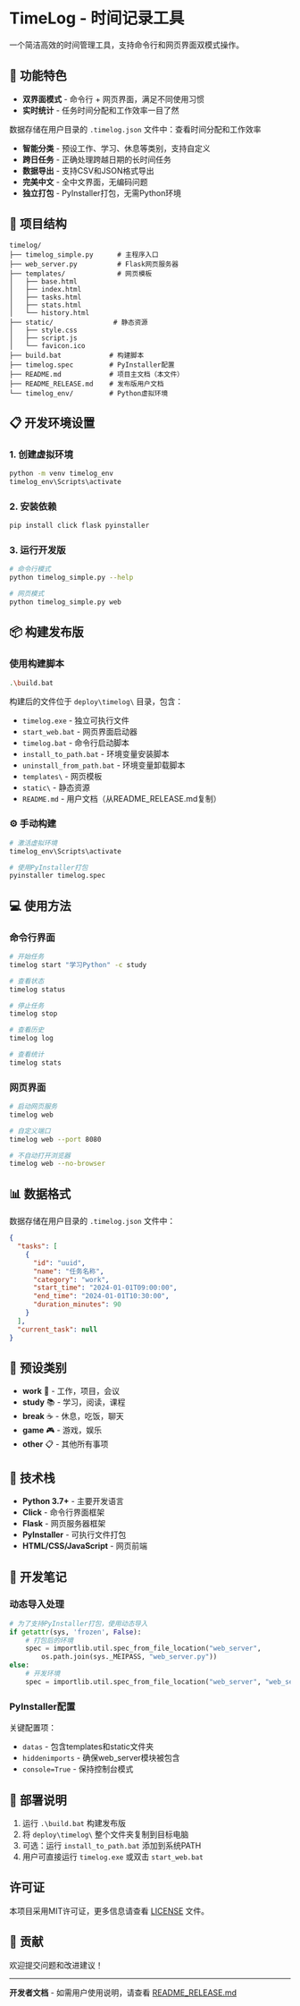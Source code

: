 # TimeLog - 时间记录工具

一个简洁高效的时间管理工具，支持命令行和网页界面双模式操作。

## 🌟 功能特色

- **双界面模式** - 命令行 + 网页界面，满足不同使用习惯
- **实时统计** - 任务时间分配和工作效率一目了然

数据存储在用户目录的 `.timelog.json` 文件中：查看时间分配和工作效率
- **智能分类** - 预设工作、学习、休息等类别，支持自定义
- **跨日任务** - 正确处理跨越日期的长时间任务
- **数据导出** - 支持CSV和JSON格式导出
- **完美中文** - 全中文界面，无编码问题
- **独立打包** - PyInstaller打包，无需Python环境

## 📁 项目结构

```
timelog/
├── timelog_simple.py      # 主程序入口
├── web_server.py          # Flask网页服务器
├── templates/             # 网页模板
│   ├── base.html
│   ├── index.html
│   ├── tasks.html
│   ├── stats.html
│   └── history.html
├── static/               # 静态资源
│   ├── style.css
│   ├── script.js
│   └── favicon.ico
├── build.bat            # 构建脚本
├── timelog.spec         # PyInstaller配置
├── README.md            # 项目主文档（本文件）
├── README_RELEASE.md    # 发布版用户文档
└── timelog_env/         # Python虚拟环境
```

## 📋 开发环境设置

### 1. 创建虚拟环境
```bash
python -m venv timelog_env
timelog_env\Scripts\activate
```

### 2. 安装依赖
```bash
pip install click flask pyinstaller
```

### 3. 运行开发版
```bash
# 命令行模式
python timelog_simple.py --help

# 网页模式
python timelog_simple.py web
```

## 📦 构建发布版

### 使用构建脚本
```bash
.\build.bat
```

构建后的文件位于 `deploy\timelog\` 目录，包含：
- `timelog.exe` - 独立可执行文件
- `start_web.bat` - 网页界面启动器
- `timelog.bat` - 命令行启动脚本
- `install_to_path.bat` - 环境变量安装脚本
- `uninstall_from_path.bat` - 环境变量卸载脚本
- `templates\` - 网页模板
- `static\` - 静态资源
- `README.md` - 用户文档（从README_RELEASE.md复制）

### ⚙️ 手动构建
```bash
# 激活虚拟环境
timelog_env\Scripts\activate

# 使用PyInstaller打包
pyinstaller timelog.spec
```

## 💻 使用方法

### 命令行界面
```bash
# 开始任务
timelog start "学习Python" -c study

# 查看状态
timelog status

# 停止任务
timelog stop

# 查看历史
timelog log

# 查看统计
timelog stats
```

### 网页界面
```bash
# 启动网页服务
timelog web

# 自定义端口
timelog web --port 8080

# 不自动打开浏览器
timelog web --no-browser
```

## 📊 数据格式

数据存储在用户目录的 `.timelog.json` 文件中：

```json
{
  "tasks": [
    {
      "id": "uuid",
      "name": "任务名称",
      "category": "work",
      "start_time": "2024-01-01T09:00:00",
      "end_time": "2024-01-01T10:30:00",
      "duration_minutes": 90
    }
  ],
  "current_task": null
}
```

## 🎯 预设类别

- **work** 💼 - 工作，项目，会议
- **study** 📚 - 学习，阅读，课程  
- **break** ☕ - 休息，吃饭，聊天
- **game** 🎮 - 游戏，娱乐
- **other** 📋 - 其他所有事项

## 🔧 技术栈

- **Python 3.7+** - 主要开发语言
- **Click** - 命令行界面框架
- **Flask** - 网页服务器框架
- **PyInstaller** - 可执行文件打包
- **HTML/CSS/JavaScript** - 网页前端

## 📝 开发笔记

### 动态导入处理
```python
# 为了支持PyInstaller打包，使用动态导入
if getattr(sys, 'frozen', False):
    # 打包后的环境
    spec = importlib.util.spec_from_file_location("web_server", 
        os.path.join(sys._MEIPASS, "web_server.py"))
else:
    # 开发环境
    spec = importlib.util.spec_from_file_location("web_server", "web_server.py")
```

### PyInstaller配置
关键配置项：
- `datas` - 包含templates和static文件夹
- `hiddenimports` - 确保web_server模块被包含
- `console=True` - 保持控制台模式

## 🚀 部署说明

1. 运行 `.\build.bat` 构建发布版
2. 将 `deploy\timelog\` 整个文件夹复制到目标电脑
3. 可选：运行 `install_to_path.bat` 添加到系统PATH
4. 用户可直接运行 `timelog.exe` 或双击 `start_web.bat`

## 许可证

本项目采用MIT许可证，更多信息请查看 [LICENSE](LICENSE) 文件。

## 🤝 贡献

欢迎提交问题和改进建议！

---

**开发者文档** - 如需用户使用说明，请查看 [README_RELEASE.md](README_RELEASE.md)
